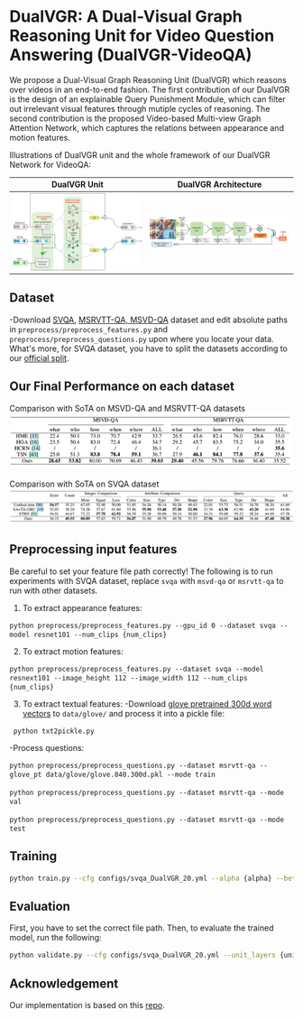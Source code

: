 # DualVGR: A Dual-Visual Graph Reasoning Unit for Video Question Answering (DualVGR-VideoQA)
We propose a Dual-Visual Graph Reasoning Unit (DualVGR) which reasons over videos in an end-to-end fashion. The first contribution of our DualVGR is the design of an explainable Query Punishment Module, which can filter out irrelevant visual features through mutiple cycles of reasoning. The second contribution is the proposed Video-based Multi-view Graph Attention Network, which captures the relations between appearance and motion features.

Illustrations of DualVGR unit and the whole framework of our DualVGR Network for VideoQA:

DualVGR Unit             |  DualVGR Architecture
:-------------------------:|:-------------------------:
![](DualVGRUnit.png)  |  ![](overview.png)

## Dataset
-Download [SVQA](https://github.com/SVQA-founder/SVQA), [MSRVTT-QA, MSVD-QA](https://github.com/xudejing/video-question-answering) dataset and edit absolute paths in `preprocess/preprocess_features.py` and `preprocess/preprocess_questions.py` upon where you locate your data. What's more, for SVQA dataset, you have to split the datasets according to our [official split](https://github.com/MMIRMagPie/DualVGR-VideoQA/tree/main/SVQA_splits).

## Our Final Performance on each dataset
Comparison with SoTA on MSVD-QA and MSRVTT-QA datasets
![](MSVD_SoTA.png)

Comparison with SoTA on SVQA dataset
![](SVQA_SoTA.png)

## Preprocessing input features
Be careful to set your feature file path correctly! The following is to run experiments with SVQA dataset, replace `svqa` with `msvd-qa` or `msrvtt-qa` to run with other datasets.

1. To extract appearance features:
```
python preprocess/preprocess_features.py --gpu_id 0 --dataset svqa --model resnet101 --num_clips {num_clips}
```
2. To extract motion features:
```
python preprocess/preprocess_features.py --dataset svqa --model resnext101 --image_height 112 --image_width 112 --num_clips {num_clips}
```
3. To extract textual features:
-Download [glove pretrained 300d word vectors](http://nlp.stanford.edu/data/glove.840B.300d.zip) to `data/glove/` and process it into a pickle file:
```
 python txt2pickle.py
```
-Process questions:
```
python preprocess/preprocess_questions.py --dataset msrvtt-qa --glove_pt data/glove/glove.840.300d.pkl --mode train
    
python preprocess/preprocess_questions.py --dataset msrvtt-qa --mode val
    
python preprocess/preprocess_questions.py --dataset msrvtt-qa --mode test
```

## Training
```bash
python train.py --cfg configs/svqa_DualVGR_20.yml --alpha {alpha} --beta {beta} --unit_layers {unit_layers}
```

## Evaluation
First, you have to set the correct file path. Then, to evaluate the trained model, run the following:
```bash
python validate.py --cfg configs/svqa_DualVGR_20.yml --unit_layers {unit_layers}
```

## Acknowledgement
Our implementation is based on this [repo](https://github.com/thaolmk54/hcrn-videoqa).
